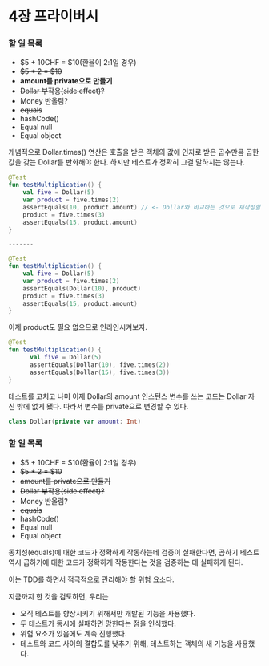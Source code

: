 # 4장 프라이버시

### 할 일 목록

- $5 + 10CHF = $10(환율이 2:1일 경우)
- ~~$5 * 2 = $10~~
- **amount를 private으로 만들기**
- ~~Dollar 부작용(side effect)?~~
- Money 반올림?
- ~~equals~~
- hashCode()
- Equal null
- Equal object

개념적으로 Dollar.times() 연산은 호출을 받은 객체의 값에 인자로 받은 곱수만큼 곱한 값을 갖는 Dollar를 반화해야 한다. 하지만 테스트가 정확히 그걸 말하지는 않는다.

```kotlin
@Test
fun testMultiplication() {
    val five = Dollar(5)
    var product = five.times(2)
    assertEquals(10, product.amount) // <- Dollar와 비교하는 것으로 재작성할 수 있다
    product = five.times(3)
    assertEquals(15, product.amount)
}

-------

@Test
fun testMultiplication() {
    val five = Dollar(5)
    var product = five.times(2)
    assertEquals(Dollar(10), product)
    product = five.times(3)
    assertEquals(15, product.amount)
}
```

이제 product도 필요 없으므로 인라인시켜보자.

```kotlin
@Test
fun testMultiplication() {
	  val five = Dollar(5)
	  assertEquals(Dollar(10), five.times(2))
	  assertEquals(Dollar(15), five.times(3))
}
```

테스트를 고치고 나미 이제 Dollar의 amount 인스턴스 변수를 쓰는 코드는 Dollar 자신 밖에 없게 됐다. 따라서 변수를 private으로 변경할 수 있다.

```kotlin
class Dollar(private var amount: Int)
```

### 할 일 목록

- $5 + 10CHF = $10(환율이 2:1일 경우)
- ~~$5 * 2 = $10~~
- ~~amount를 private으로 만들기~~
- ~~Dollar 부작용(side effect)?~~
- Money 반올림?
- ~~equals~~
- hashCode()
- Equal null
- Equal object

동치성(equals)에 대한 코드가 정확하게 작동하는데 검증이 실패한다면, 곱하기 테스트 역시 곱하기에 대한 코드가 정확하게 작동한다는 것을 검증하는 데 실패하게 된다. 

이는 TDD를 하면서 적극적으로 관리해야 할 위험 요소다. 

지금까지 한 것을 검토하면, 우리는

- 오직 테스트를 향상시키기 위해서만 개발된 기능을 사용했다.
- 두 테스트가 동시에 실패하면 망한다는 점을 인식했다.
- 위험 요소가 있음에도 계속 진행했다.
- 테스트와 코드 사이의 결합도를 낮추기 위해, 테스트하는 객체의 새 기능을 사용했다.
